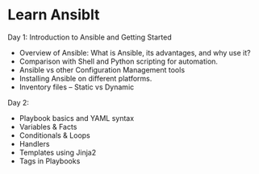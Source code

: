 # Learn Ansiblt

Day 1: Introduction to Ansible and Getting Started

- Overview of Ansible: What is Ansible, its advantages, and why use it?
- Comparison with Shell and Python scripting for automation.
- Ansible vs other Configuration Management tools
- Installing Ansible on different platforms.
- Inventory files – Static vs Dynamic

Day 2: 

- Playbook basics and YAML syntax
- Variables & Facts
- Conditionals & Loops
- Handlers
- Templates using Jinja2
- Tags in Playbooks



